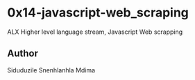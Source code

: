 # 0x14-javascript-web_scraping

ALX Higher level language stream, Javascript Web scrapping

## Author
Siduduzile Snenhlanhla Mdima
